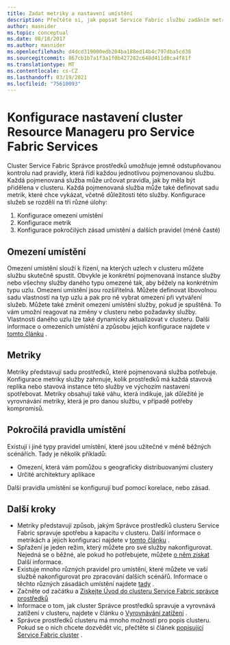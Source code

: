 ```yaml
---
title: Zadat metriky a nastavení umístění
description: Přečtěte si, jak popsat Service Fabric službu zadáním metrik, omezení umístění a dalších zásad umístění.
author: masnider
ms.topic: conceptual
ms.date: 08/18/2017
ms.author: masnider
ms.openlocfilehash: d4dcd319000edb204ba188ed14b4c797dba5cd38
ms.sourcegitcommit: 867cb1b7a1f3a1f0b427282c648d411d0ca4f81f
ms.translationtype: MT
ms.contentlocale: cs-CZ
ms.lasthandoff: 03/19/2021
ms.locfileid: "75610093"
---
```

# <a name="configuring-cluster-resource-manager-settings-for-service-fabric-services"></a>Konfigurace nastavení cluster Resource Manageru pro Service Fabric Services
Cluster Service Fabric Správce prostředků umožňuje jemně odstupňovanou kontrolu nad pravidly, která řídí každou jednotlivou pojmenovanou službu. Každá pojmenovaná služba může určovat pravidla, jak by měla být přidělena v clusteru. Každá pojmenovaná služba může také definovat sadu metrik, které chce vykázat, včetně důležitosti této služby. Konfigurace služeb se rozdělí na tři různé úlohy:

1. Konfigurace omezení umístění
2. Konfigurace metrik
3. Konfigurace pokročilých zásad umístění a dalších pravidel (méně časté)

## <a name="placement-constraints"></a>Omezení umístění
Omezení umístění slouží k řízení, na kterých uzlech v clusteru můžete službu skutečně spustit. Obvykle je konkrétní pojmenovaná instance služby nebo všechny služby daného typu omezené tak, aby běžely na konkrétním typu uzlu. Omezení umístění jsou rozšiřitelná. Můžete definovat libovolnou sadu vlastností na typ uzlu a pak pro ně vybrat omezení při vytváření služeb. Můžete také změnit omezení umístění služby, pokud je spuštěná. To vám umožní reagovat na změny v clusteru nebo požadavky služby. Vlastnosti daného uzlu lze také dynamicky aktualizovat v clusteru. Další informace o omezeních umístění a způsobu jejich konfigurace najdete v [tomto článku](service-fabric-cluster-resource-manager-cluster-description.md#node-properties-and-placement-constraints) .

## <a name="metrics"></a>Metriky
Metriky představují sadu prostředků, které pojmenovaná služba potřebuje. Konfigurace metriky služby zahrnuje, kolik prostředků má každá stavová replika nebo stavová instance této služby ve výchozím nastavení spotřebovat. Metriky obsahují také váhu, která indikuje, jak důležité je vyrovnávání metriky, která je pro danou službu, v případě potřeby kompromisů.

## <a name="advanced-placement-rules"></a>Pokročilá pravidla umístění
Existují i jiné typy pravidel umístění, které jsou užitečné v méně běžných scénářích. Tady je několik příkladů:
- Omezení, která vám pomůžou s geograficky distribuovanými clustery
- Určité architektury aplikace

Další pravidla umístění se konfigurují buď pomocí korelace, nebo zásad.

## <a name="next-steps"></a>Další kroky
- Metriky představují způsob, jakým Správce prostředků clusteru Service Fabric spravuje spotřebu a kapacitu v clusteru. Další informace o metrikách a jejich konfiguraci najdete v [tomto článku](service-fabric-cluster-resource-manager-metrics.md) .
- Spřažení je jeden režim, který můžete pro své služby nakonfigurovat. Nejedná se o běžné, ale pokud ho potřebujete, můžete [o něm získat](service-fabric-cluster-resource-manager-advanced-placement-rules-affinity.md) Další informace.
- Existuje mnoho různých pravidel pro umístění, které můžete ve vaší službě nakonfigurovat pro zpracování dalších scénářů. Informace o těchto různých zásadách umístění najdete [tady](service-fabric-cluster-resource-manager-advanced-placement-rules-placement-policies.md) .
- Začněte od začátku a [Získejte Úvod do clusteru Service Fabric správce prostředků](service-fabric-cluster-resource-manager-introduction.md)
- Informace o tom, jak cluster Správce prostředků spravuje a vyrovnává zatížení v clusteru, najdete v článku o [Vyrovnávání zatížení](service-fabric-cluster-resource-manager-balancing.md) .
- Správce prostředků clusteru má mnoho možností pro popis clusteru. Pokud se o nich chcete dozvědět víc, přečtěte si článek [popisující Service Fabric cluster](service-fabric-cluster-resource-manager-cluster-description.md) .
